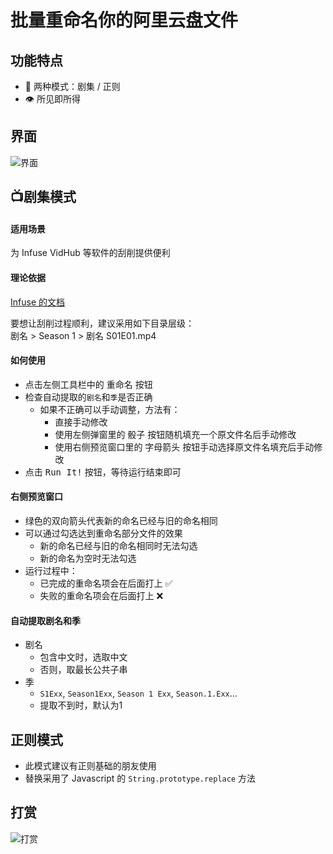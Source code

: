 # 批量重命名你的阿里云盘文件

## 功能特点
- 🚀 两种模式：剧集 / 正则
- 👁️ 所见即所得

## 界面
![界面](https://cdn.jsdelivr.net/gh/a1mersnow/aliyundrive-rename@0.0.8/images/overview.jpg)

## 📺剧集模式

#### 适用场景
为 Infuse VidHub 等软件的刮削提供便利

#### 理论依据
[Infuse 的文档](https://support.firecore.com/hc/en-us/articles/215090947-Metadata-101)  

要想让刮削过程顺利，建议采用如下目录层级：  
剧名 > Season 1 > 剧名 S01E01.mp4

#### 如何使用
- 点击左侧工具栏中的 <kbd>重命名</kbd> 按钮
- 检查自动提取的`剧名`和`季`是否正确
  + 如果不正确可以手动调整，方法有：
    - 直接手动修改
    - 使用左侧弹窗里的 <kbd>骰子</kbd> 按钮随机填充一个原文件名后手动修改
    - 使用右侧预览窗口里的 <kbd>字母箭头</kbd> 按钮手动选择原文件名填充后手动修改
- 点击 <kbd>Run It!</kbd> 按钮，等待运行结束即可

#### 右侧预览窗口
- 绿色的双向箭头代表新的命名已经与旧的命名相同
- 可以通过勾选达到重命名部分文件的效果
  - 新的命名已经与旧的命名相同时无法勾选
  - 新的命名为空时无法勾选
- 运行过程中：
  + 已完成的重命名项会在后面打上 ✅
  + 失败的重命名项会在后面打上 ❌

#### 自动提取剧名和季
- 剧名
  - 包含中文时，选取中文
  - 否则，取最长公共子串
- 季
  - `S1Exx`, `Season1Exx`, `Season 1 Exx`, `Season.1.Exx`...
  - 提取不到时，默认为1

## 正则模式
- 此模式建议有正则基础的朋友使用
- 替换采用了 Javascript 的 `String.prototype.replace` 方法

## 打赏
![打赏](https://cdn.jsdelivr.net/gh/a1mersnow/aliyundrive-rename@0.0.8/images/coffee.jpg)
